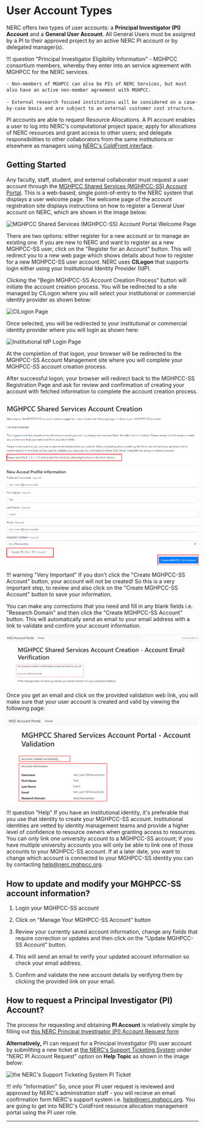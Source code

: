 # User Account Types

NERC offers two types of user accounts: a **Principal Investigator (PI) Account**
and a **General User Account**. All General Users must be assigned by a PI to their
approved project by an active NERC PI account or by delegated manager(s).

!!! question "Principal Investigator Eligibility Information"
    - MGHPCC consortium members, whereby they enter into an service agreement with
    MGHPCC for the NERC services.

    - Non-members of MGHPCC can also be PIs of NERC Services, but must also have an active non-member agreement with MGHPCC.

    - External research focused institutions will be considered on a case-by-case basis and are subject to an external customer cost structure.

PI accounts are able to request Resource Allocations. A PI account enables a user
to log into NERC's computational project space; apply for allocations of NERC resources
and grant access to other users; and delegate responsibilities to other collaborators
from the same institutions or elsewhere as managers using
[NERC's ColdFront interface](https://coldfront.mss.mghpcc.org/).

## Getting Started

Any faculty, staff, student, and external collaborator must request a user account
through the [MGHPCC Shared Services (MGHPCC-SS) Account Portal](https://regapp.mss.mghpcc.org/).
This is a web-based, single point-of-entry to the NERC system that displays a user
welcome page. The welcome page of the account registration site displays instructions
on how to register a General User account on NERC, which are shown in the image below:

![MGHPCC Shared Services (MGHPCC-SS) Account Portal Welcome Page](images/regapp-welcome-page.png)

There are two options: either register for a new account or to manage an existing
one. If you are new to NERC and want to register as a new MGHPCC-SS user, click
on the "Register for an Account" button. This will redirect you to a new web page
which shows details about how to register for a new MGHPCC-SS user account. NERC
uses **CILogon** that supports login either using your Institutional Identity
Provider (IdP).

Clicking the "Begin MGHPCC-SS Account Creation Process" button will initiate the
account creation process. You will be redirected to a site managed by CILogon where
you will select your institutional or commercial identity provider as shown below:

![CILogon Page](images/CILogon.png)

Once selected, you will be redirected to your institutional or commercial identity
provider where you will login as shown here:

![Institutional IdP Login Page](images/institutional_idp.png)

At the completion of that logon, your browser will be redirected to the MGHPCC-SS
Account Management site where you will complete your MGHPCC-SS account creation process.

After successful logon, your browser will redirect back to the MGHPCC-SS Registration
Page and ask for review and confirmation of creating your account with fetched information
to complete the account creation process.

![User Account Review Before Creation Page](images/user-account-review-page.png)

!!! warning "Very Important"
    If you don't click the "Create MGHPCC-SS Account" button, your account will not
    be created! So this is a very important step, to review and also click on the
    "Create MGHPCC-SS Account" button to save your information.

You can make any corrections that you need and fill in any blank fields i.e. "Research
Domain" and then click the "Create MGHPCC-SS Account" button. This will automatically
send an email to your email address with a link to validate and confirm your account
information.

![User Account Email Verification Page](images/account-email-verification-page.png)

Once you get an email and click on the provided validation web link, you will make
sure that your user account is created and valid by viewing the following page:

![Successful Account Validation Page](images/successful-account-validation.png)

!!! question "Help"
    If you have an institutional identity, it's preferable that you use that identity
    to create your MGHPCC-SS account. Institutional identities are vetted by identity
    management teams and provide a higher level of confidence to resource owners
    when granting access to resources. You can only link one university account to
    a MGHPCC-SS account; if you have multiple university accounts you will only be
    able to link one of those accounts to your MGHPCC-SS account. If at a later date,
    you want to change which account is connected to your MGHPCC-SS identity you
    can by contacting [help@nerc.mghpcc.org](mailto:help@nerc.mghpcc.org?subject=NERC%20User%20Account%Help).

## How to update and modify your MGHPCC-SS account information?

1. Login your MGHPCC-SS account

2. Click on "Manage Your MGHPCC-SS Account" button

3. Review your currently saved account information, change any fields that require
correction or updates and then click on the "Update MGHPCC-SS Account" button.

4. This will send an email to verify your updated account information so check your
email address.

5. Confirm and validate the new account details by verifying them by clicking the
provided link on your email.

## How to request a Principal Investigator (PI) Account?

The process for requesting and obtaining **PI Account** is relatively simple by
filling out [this NERC Principal Investigator (PI) Account Request form](https://nerc.mghpcc.org/pi-account-request/)

**Alternatively,** PI can request for a Principal Investigator (PI) user account
by submitting a new ticket at
[the NERC's Support Ticketing System](https://mghpcc.supportsystem.com/open.php)
under "NERC PI Account Request" option on **Help Topic** as shown in the image below:

![the NERC's Support Ticketing System PI Ticket](images/osticket-pi-request.png)

!!! info "Information"
    So, once your PI user request is reviewed and approved by NERC's administration
    staff - you will recieve an email confirmation form NERC's support system i.e.
    help@nerc.mghpcc.org. You are going to get into NERC's ColdFront resource
    allocation management portal using the PI user role.

---
